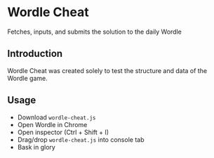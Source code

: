 # Wordle Cheat
Fetches, inputs, and submits the solution to the daily Wordle

## Introduction
Wordle Cheat was created solely to test the structure and data of the Wordle game.

## Usage
* Download `wordle-cheat.js`
* Open Wordle in Chrome
* Open inspector (Ctrl + Shift + I)
* Drag/drop `wordle-cheat.js` into console tab
* Bask in glory
